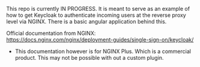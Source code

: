 This repo is currently IN PROGRESS. It is meant to serve as an example of how to get Keycloak to authenticate incoming users at the reverse proxy level via NGINX. There is a basic angular application behind this.

Official documentation from NGINX: https://docs.nginx.com/nginx/deployment-guides/single-sign-on/keycloak/
- This documentation however is for NGINX Plus. Which is a commercial product. This may not be possible with out a custom plugin.

